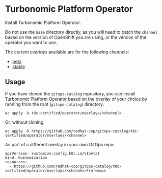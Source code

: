# Turbonomic Platform Operator

Install Turbonomic Platform Operator.

Do not use the `base` directory directly, as you will need to patch the `channel` based on the version of OpenShift you are using, or the version of the operator you want to use.

The current *overlays* available are for the following channels:

* [beta](operator/overlays/beta)
* [stable](operator/overlays/stable)

## Usage

If you have cloned the `gitops-catalog` repository, you can install Turbonomic Platform Operator based on the overlay of your choice by running from the root (`gitops-catalog`) directory.

```
oc apply -k t8c-certified/operator/overlays/<channel>
```

Or, without cloning:

```
oc apply -k https://github.com/redhat-cop/gitops-catalog/t8c-certified/operator/overlays/<channel>
```

As part of a different overlay in your own GitOps repo:

```
apiVersion: kustomize.config.k8s.io/v1beta1
kind: Kustomization
resources:
  - https://github.com/redhat-cop/gitops-catalog/t8c-certified/operator/overlays/<channel>?ref=main
```

